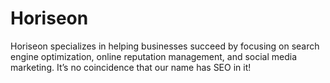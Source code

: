 # Horiseon
Horiseon specializes in helping businesses succeed by focusing on search engine optimization, online reputation management, and social media marketing. It’s no coincidence that our name has SEO in it!